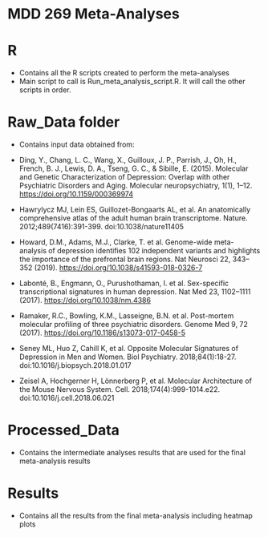 # MDD 269 Meta-Analyses <h1>

# R
- Contains all the R scripts created to perform the meta-analyses
- Main script to call is Run_meta_analysis_script.R. It will call the other scripts in order. 

# Raw_Data folder
- Contains input data obtained from:

* Ding, Y., Chang, L. C., Wang, X., Guilloux, J. P., Parrish, J., Oh, H., French, B. J., Lewis, D. A., Tseng, G. C., & Sibille, E. (2015). Molecular and Genetic Characterization of Depression: Overlap with other Psychiatric Disorders and Aging. Molecular neuropsychiatry, 1(1), 1–12. https://doi.org/10.1159/000369974

* Hawrylycz MJ, Lein ES, Guillozet-Bongaarts AL, et al. An anatomically comprehensive atlas of the adult human brain transcriptome. Nature. 2012;489(7416):391-399. doi:10.1038/nature11405

* Howard, D.M., Adams, M.J., Clarke, T. et al. Genome-wide meta-analysis of depression identifies 102 independent variants and highlights the importance of the prefrontal brain regions. Nat Neurosci 22, 343–352 (2019). https://doi.org/10.1038/s41593-018-0326-7

* Labonté, B., Engmann, O., Purushothaman, I. et al. Sex-specific transcriptional signatures in human depression. Nat Med 23, 1102–1111 (2017). https://doi.org/10.1038/nm.4386

* Ramaker, R.C., Bowling, K.M., Lasseigne, B.N. et al. Post-mortem molecular profiling of three psychiatric disorders. Genome Med 9, 72 (2017). https://doi.org/10.1186/s13073-017-0458-5

* Seney ML, Huo Z, Cahill K, et al. Opposite Molecular Signatures of Depression in Men and Women. Biol Psychiatry. 2018;84(1):18-27. doi:10.1016/j.biopsych.2018.01.017 

* Zeisel A, Hochgerner H, Lönnerberg P, et al. Molecular Architecture of the Mouse Nervous System. Cell. 2018;174(4):999-1014.e22. doi:10.1016/j.cell.2018.06.021

# Processed_Data
- Contains the intermediate analyses results that are used for the final meta-analysis results

# Results
- Contains all the results from the final meta-analysis including heatmap plots
